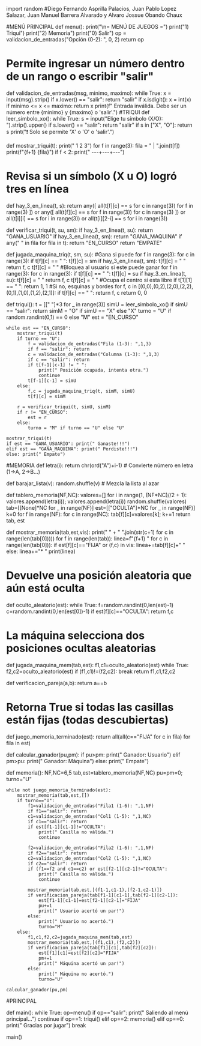 import random
#Diego Fernando Asprilla Palacios, Juan Pablo Lopez Salazar, Juan Manuel Barrera Alvarado y Alvaro Jossue Obando Chaux

#MENÚ PRINCIPAL
def menu():
    print("\n= MENÚ DE JUEGOS =")
    print("1) Triqui")
    print("2) Memoria")
    print("0) Salir")
    op = validacion_de_entradas("Opción (0-2): ", 0, 2)
    return op

# Permite ingresar un número dentro de un rango o escribir "salir"
def validacion_de_entradas(msg, minimo, maximo):
    while True:
        x = input(msg).strip()
        if x.lower() == "salir":
            return "salir"
        if x.isdigit():
            x = int(x)
            if minimo <= x <= maximo:
                return x
        print(f" Entrada inválida. Debe ser un número entre {minimo} y {maximo} o 'salir'.")
#TRIQUI
def leer_simbolo_xo():
    while True:
        s = input("Elige tu símbolo (X/O): ").strip().upper()
        if s.lower() == "salir":
            return "salir"
        if s in ["X", "O"]:
            return s
        print("❗ Solo se permite 'X' o 'O' o 'salir'.")

def mostrar_triqui(t):
    print("   1   2   3")
    for f in range(3):
        fila = " | ".join(t[f])
        print(f"{f+1}  {fila}")
        if f < 2:
            print("  ---+---+---")

# Revisa si un símbolo (X u O) logró tres en línea
def hay_3_en_linea(t, s):
    return any([
        all(t[f][c] == s for c in range(3)) for f in range(3)
    ]) or any([
        all(t[f][c] == s for f in range(3)) for c in range(3)
    ]) or all(t[i][i] == s for i in range(3)) or all(t[i][2-i] == s for i in range(3))

def verificar_triqui(t, su, sm):
    if hay_3_en_linea(t, su): return "GANA_USUARIO"
    if hay_3_en_linea(t, sm): return "GANA_MAQUINA"
    if any(" " in fila for fila in t): return "EN_CURSO"
    return "EMPATE"

def jugada_maquina_triq(t, sm, su):
  #Gana si puede
    for f in range(3):
        for c in range(3):
            if t[f][c] == " ":
                t[f][c] = sm
                if hay_3_en_linea(t, sm):
                    t[f][c] = " "
                    return f, c
                t[f][c] = " "
  #Bloquea al usuario si este puede ganar
    for f in range(3):
        for c in range(3):
            if t[f][c] == " ":
                t[f][c] = su
                if hay_3_en_linea(t, su):
                    t[f][c] = " "
                    return f, c
                t[f][c] = " "
  #Ocupa el centro si esta libre
    if t[1][1] == " ": return 1, 1
  #Si no, esquinas y bordes
    for f, c in [(0,0),(0,2),(2,0),(2,2),(0,1),(1,0),(1,2),(2,1)]:
        if t[f][c] == " ": return f, c
    return 0, 0

def triqui():
    t = [[" "]*3 for _ in range(3)]
    simU = leer_simbolo_xo()
    if simU == "salir": return
    simM = "O" if simU == "X" else "X"
    turno = "U" if random.randint(0,1) == 0 else "M"
    est = "EN_CURSO"

    while est == "EN_CURSO":
        mostrar_triqui(t)
        if turno == "U":
            f = validacion_de_entradas("Fila (1-3): ",1,3)
            if f == "salir": return
            c = validacion_de_entradas("Columna (1-3): ",1,3)
            if c == "salir": return
            if t[f-1][c-1] != " ":
                print(" Posición ocupada, intenta otra.")
                continue
            t[f-1][c-1] = simU
        else:
            f,c = jugada_maquina_triq(t, simM, simU)
            t[f][c] = simM

        r = verificar_triqui(t, simU, simM)
        if r != "EN_CURSO":
            est = r
        else:
            turno = "M" if turno == "U" else "U"

    mostrar_triqui(t)
    if est == "GANA_USUARIO": print(" Ganaste!!!")
    elif est == "GANA_MAQUINA": print(" Perdiste!!!")
    else: print(" Empate")

#MEMORIA
def letra(i): return chr(ord("A")+i-1) # Convierte número en letra (1→A, 2→B...)

def barajar_lista(v): random.shuffle(v) # Mezcla la lista al azar

def tablero_memoria(NF,NC):
    valores=[]
    for i in range(1, (NF*NC)//2 + 1):
        valores.append(letra(i)); valores.append(letra(i))
    random.shuffle(valores)
    tab=[[None]*NC for _ in range(NF)]
    est=[["OCULTA"]*NC for _ in range(NF)]
    k=0
    for f in range(NF):
        for c in range(NC):
            tab[f][c]=valores[k]; k+=1
    return tab, est

def mostrar_memoria(tab,est,vis):
    print("   " + " ".join(str(c+1) for c in range(len(tab[0]))))
    for f in range(len(tab)):
        linea=f"{f+1}  "
        for c in range(len(tab[0])):
            if est[f][c]=="FIJA" or (f,c) in vis:
                linea+=tab[f][c]+" "
            else:
                linea+="* "
        print(linea)

# Devuelve una posición aleatoria que aún está oculta
def oculto_aleatorio(est):
    while True:
        f=random.randint(0,len(est)-1)
        c=random.randint(0,len(est[0])-1)
        if est[f][c]=="OCULTA": return f,c

# La máquina selecciona dos posiciones ocultas aleatorias
def jugada_maquina_mem(tab,est):
    f1,c1=oculto_aleatorio(est)
    while True:
        f2,c2=oculto_aleatorio(est)
        if (f1,c1)!=(f2,c2): break
    return f1,c1,f2,c2

def verificacion_pareja(a,b): return a==b

# Retorna True si todas las casillas están fijas (todas descubiertas)
def juego_memoria_terminado(est):
    return all(all(c=="FIJA" for c in fila) for fila in est)

def calcular_ganador(pu,pm):
    if pu>pm: print(" Ganador: Usuario")
    elif pm>pu: print(" Ganador: Máquina")
    else: print(" Empate")

def memoria():
    NF,NC=6,5
    tab,est=tablero_memoria(NF,NC)
    pu=pm=0; turno="U"

    while not juego_memoria_terminado(est):
        mostrar_memoria(tab,est,[])
        if turno=="U":
            f1=validacion_de_entradas("Fila1 (1-6): ",1,NF)
            if f1=="salir": return
            c1=validacion_de_entradas("Col1 (1-5): ",1,NC)
            if c1=="salir": return
            if est[f1-1][c1-1]!="OCULTA":
                print(" Casilla no válida.")
                continue

            f2=validacion_de_entradas("Fila2 (1-6): ",1,NF)
            if f2=="salir": return
            c2=validacion_de_entradas("Col2 (1-5): ",1,NC)
            if c2=="salir": return
            if (f1==f2 and c1==c2) or est[f2-1][c2-1]!="OCULTA":
                print(" Casilla no válida.")
                continue

            mostrar_memoria(tab,est,[(f1-1,c1-1),(f2-1,c2-1)])
            if verificacion_pareja(tab[f1-1][c1-1],tab[f2-1][c2-1]):
                est[f1-1][c1-1]=est[f2-1][c2-1]="FIJA"
                pu+=1
                print(" Usuario acertó un par!")
            else:
                print(" Usuario no acertó.")
                turno="M"
        else:
            f1,c1,f2,c2=jugada_maquina_mem(tab,est)
            mostrar_memoria(tab,est,[(f1,c1),(f2,c2)])
            if verificacion_pareja(tab[f1][c1],tab[f2][c2]):
                est[f1][c1]=est[f2][c2]="FIJA"
                pm+=1
                print(" Máquina acertó un par!")
            else:
                print(" Máquina no acertó.")
                turno="U"

    calcular_ganador(pu,pm)

#PRINCIPAL

def main():
    while True:
        op=menu()
        if op=="salir":
            print(" Saliendo al menú principal...")
            continue
        if op==1: triqui()
        elif op==2: memoria()
        elif op==0:
            print(" Gracias por jugar")
            break

main()
 
